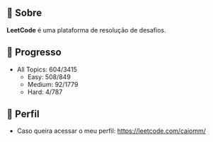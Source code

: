## 📌 Sobre

**LeetCode** é uma plataforma de resolução de desafios.

## 🚀 Progresso

- All Topics: 604/3415
  - Easy: 508/849
  - Medium: 92/1779
  - Hard: 4/787
  
## 🙂 Perfil

- Caso queira acessar o meu perfil: <https://leetcode.com/caiomm/>
